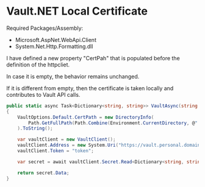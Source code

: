 # Vault.NET Local Certificate

Required Packages/Assembly:

- Microsoft.AspNet.WebApi.Client
- System.Net.Http.Formatting.dll

I have defined a new property "CertPah" that is populated before the definition of the httpcliet.

In case it is empty, the behavior remains unchanged.

If it is different from empty, then the certificate is taken locally and contributes to Vault API calls.

```csharp   
public static async Task<Dictionary<string, string>> VaultAsync(string secretPath)
{
    VaultOptions.Default.CertPath = new DirectoryInfo(
        Path.GetFullPath(Path.Combine(Environment.CurrentDirectory, @"..\..\" + "AppData\\cert.crt"))
    ).ToString();

    var vaultClient = new VaultClient();
    vaultClient.Address = new System.Uri("https://vault.personal.domain.com:8200");
    vaultClient.Token = "token";

    var secret = await vaultClient.Secret.Read<Dictionary<string, string>>(secretPath);

    return secret.Data;
}    
```    
